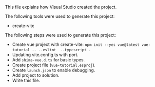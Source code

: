 This file explains how Visual Studio created the project.

The following tools were used to generate this project:
- create-vite

The following steps were used to generate this project:
- Create vue project with create-vite: `npm init --yes vue@latest vue-tutorial -- --eslint  --typescript `.
- Updating vite.config.ts with port.
- Add `shims-vue.d.ts` for basic types.
- Create project file (`vue-tutorial.esproj`).
- Create `launch.json` to enable debugging.
- Add project to solution.
- Write this file.
